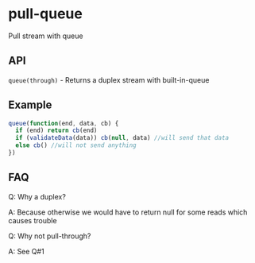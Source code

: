 # pull-queue
Pull stream with queue

## API
`queue(through)` - Returns a duplex stream with built-in-queue

## Example
```js
queue(function(end, data, cb) {
  if (end) return cb(end)
  if (validateData(data)) cb(null, data) //will send that data
  else cb() //will not send anything
})
```

## FAQ
Q: Why a duplex?

A: Because otherwise we would have to return null for some reads which causes trouble

Q: Why not pull-through?

A: See Q#1
